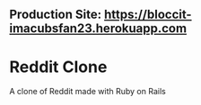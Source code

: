 ## Production Site: https://bloccit-imacubsfan23.herokuapp.com

# Reddit Clone

A clone of Reddit made with Ruby on Rails
